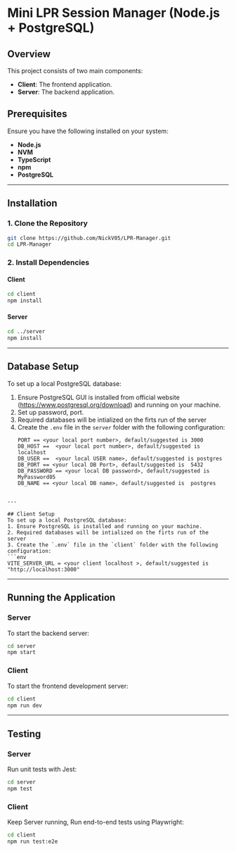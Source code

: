 # Mini LPR Session Manager (Node.js + PostgreSQL)

## Overview

This project consists of two main components:

- **Client**: The frontend application.
- **Server**: The backend application.

## Prerequisites

Ensure you have the following installed on your system:

- **Node.js**
- **NVM**
- **TypeScript**
- **npm**
- **PostgreSQL**

---

## Installation

### 1. Clone the Repository

```bash
git clone https://github.com/NickV05/LPR-Manager.git
cd LPR-Manager
```

### 2. Install Dependencies

#### Client

```bash
cd client
npm install
```

#### Server

```bash
cd ../server
npm install
```

---

## Database Setup

To set up a local PostgreSQL database:

1. Ensure PostgreSQL GUI is installed from official website (https://www.postgresql.org/download) and running on your machine.
2. Set up password, port.
3. Required databases will be intialized on the firts run of the server
4. Create the `.env` file in the `server` folder with the following configuration:
   ```env
   PORT == <your local port number>, default/suggested is 3000
   DB_HOST ==  <your local port number>, default/suggested is localhost
   DB_USER ==  <your local USER name>, default/suggested is postgres
   DB_PORT == <your local DB Port>, default/suggested is  5432
   DB_PASSWORD == <your local DB password>, default/suggested is  MyPassword05
   DB_NAME == <your local DB name>, default/suggested is  postgres

````

---

## Client Setup
To set up a local PostgreSQL database:
1. Ensure PostgreSQL is installed and running on your machine.
2. Required databases will be intialized on the firts run of the server
3. Create the `.env` file in the `client` folder with the following configuration:
```env
VITE_SERVER_URL = <your client localhost >, default/suggested is "http://localhost:3000"
````

---

## Running the Application

### Server

To start the backend server:

```bash
cd server
npm start
```

### Client

To start the frontend development server:

```bash
cd client
npm run dev
```

---

## Testing

### Server

Run unit tests with Jest:

```bash
cd server
npm test

```

### Client

Keep Server running, Run end-to-end tests using Playwright:

```bash
cd client
npm run test:e2e
```

